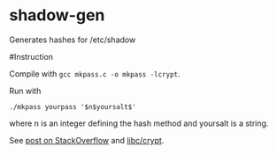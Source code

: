 shadow-gen
==========

Generates hashes for /etc/shadow

#Instruction

Compile with `gcc mkpass.c -o mkpass -lcrypt`.

Run with
```
./mkpass yourpass '$n$yoursalt$'
```
where n is an integer defining the hash method and yoursalt is a string.

See [post on
StackOverflow](http://stackoverflow.com/questions/11243301/change-root-password-from-script)
and
[libc/crypt](https://www.gnu.org/software/libc/manual/html_node/crypt.html).
